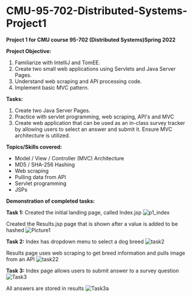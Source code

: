 # CMU-95-702-Distributed-Systems-Project1
**Project 1 for CMU course 95-702 (Distributed Systems)Spring 2022**

**Project Objective:**
1. Familiarize with IntelliJ and TomEE.
2. Create two small web applications using Servlets and Java Server Pages.
3. Understand web scraping and API processing code.
4. Implement basic MVC pattern.

**Tasks:**
1. Create two Java Server Pages.
2. Practice with servlet programming, web scraping, API's and MVC
3. Create web application that can be used as an in-class survey tracker by allowing users to select an answer and submit it. Ensure MVC architecture is utilized. 

**Topics/Skills covered:**
- Model / View / Controller (MVC) Architecture
- MD5 / SHA-256 Hashing
- Web scraping
- Pulling data from API
- Servlet programming
- JSPs

**Demonstration of completed tasks:**

**Task 1:**
Created the initial landing page, called Index.jsp
![p1_index](https://user-images.githubusercontent.com/114946651/193722146-48b9638d-8367-4303-a2db-d92c962c5056.png)

Created the Results.jsp page that is shown after a value is added to be hashed
![Picture1](https://user-images.githubusercontent.com/114946651/193722224-6bcf377a-260a-4cb6-83af-d1da36f30bd6.png)

**Task 2:**
Index has dropdown menu to select a dog breed
![task2](https://user-images.githubusercontent.com/114946651/193723214-bc989eb8-a61f-4519-8bba-323b75af4d11.png)

Results page uses web scraping to get breed information and pulls image from an API
![task22](https://user-images.githubusercontent.com/114946651/193723275-e5505d2a-8fc9-4138-8d04-a4dce05e91f5.png)

**Task 3:**
Index page allows users to submit answer to a survey question
![Task3](https://user-images.githubusercontent.com/114946651/193723851-82d8fb55-74fe-4952-b0e2-eacbcc466e68.png)

All answers are stored in results 
![Task3a](https://user-images.githubusercontent.com/114946651/193723972-eadd9056-9f19-454f-9b02-e3691b57f7fe.png)
